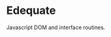 # Edequate
Javascript DOM and interface routines.

 <script async src="/js/Edequate.js" variable="u" callback="u.toast.show('Simple toast')" exportConstants="true"></script>
